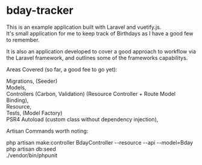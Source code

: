 # bday-tracker

This is an example application built with Laravel and vuetify.js. <br> It's small application for me to keep track of Birthdays as I have a good few to remember.

It is also an application developed to cover a good approach to workflow via the Laravel framework, and outlines some of the frameworks capabilitys. 

Areas Covered (so far, a good fee to go yet):

Migrations, (Seeder)<br>
Models, <br>
Controllers (Carbon, Validation) (Resource Controller + Route Model Binding), <br> 
Resource, <br>
Tests, (Model Factory)<br>
PSR4 Autoload (custom class without dependency injection), <br>

Artisan Commands worth noting:

php artisan make:controller BdayController --resource --api --model=Bday <br>
php artisan db:seed <br>
./vendor/bin/phpunit <br>
